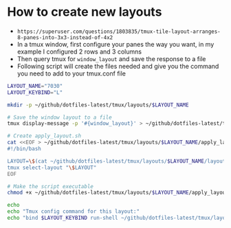 # How to create new layouts

- `https://superuser.com/questions/1803835/tmux-tile-layout-arranges-8-panes-into-3x3-instead-of-4x2`
- In a tmux window, first configure your panes the way you want, in my example
  I configured 2 rows and 3 columns
- Then query tmux for `window_layout` and save the response to a file
- Following script will create the files needed and give you the command you
  need to add to your tmux.conf file

```bash
LAYOUT_NAME="7030"
LAYOUT_KEYBIND="L"

mkdir -p ~/github/dotfiles-latest/tmux/layouts/$LAYOUT_NAME

# Save the window layout to a file
tmux display-message -p '#{window_layout}' > ~/github/dotfiles-latest/tmux/layouts/$LAYOUT_NAME/layout.txt

# Create apply_layout.sh
cat <<EOF > ~/github/dotfiles-latest/tmux/layouts/$LAYOUT_NAME/apply_layout.sh
#!/bin/bash

LAYOUT=\$(cat ~/github/dotfiles-latest/tmux/layouts/$LAYOUT_NAME/layout.txt)
tmux select-layout "\$LAYOUT"
EOF

# Make the script executable
chmod +x ~/github/dotfiles-latest/tmux/layouts/$LAYOUT_NAME/apply_layout.sh

echo
echo "Tmux config command for this layout:"
echo "bind $LAYOUT_KEYBIND run-shell ~/github/dotfiles-latest/tmux/layouts/$LAYOUT_NAME/apply_layout.sh"
```
